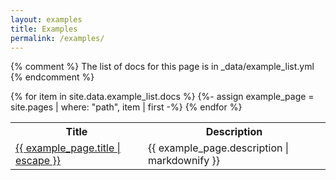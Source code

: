 ```yaml
---
layout: examples
title: Examples
permalink: /examples/
---
```


{% comment %}
  The list of docs for this page is in _data/example_list.yml
{% endcomment %}

<table>
  <tr>
    <th>Title</th>
    <th>Description</th>
  </tr>
  {% for item in site.data.example_list.docs %}
    {%- assign example_page = site.pages | where: "path", item | first -%}
    <tr>
      <td><a class="page-link" href="{{ example_page.url | relative_url }}">{{ example_page.title | escape }}</a></td>
      <td>{{ example_page.description | markdownify }}</td>
    </tr>
   {% endfor %}
</table>